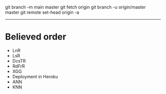 git branch -m main master
git fetch origin
git branch -u origin/master master
git remote set-head origin -a

<hr>

# Believed order
<ul>
<li> LnR </li>
<li> LsR </li>
<li> DcsTR </li>
<li> RdFrR </li>
<li> XGG </li>
<li> Deployment in Heroku </li>
<li> ANN </li>
<li> KNN </li>
</ul>
